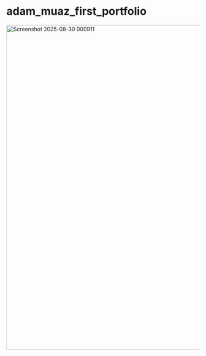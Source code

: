 ﻿# adam_muaz_first_portfolio
<img width="1873" height="846" alt="Screenshot 2025-08-30 000911" src="https://github.com/user-attachments/assets/46a29b17-a9f4-4686-808e-aa226e45d85e" />
